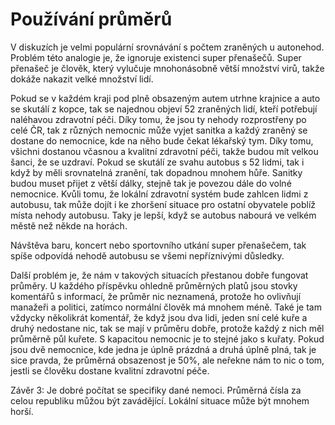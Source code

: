 # Používání průměrů

V diskuzích je velmi populární srovnávání s počtem zraněných u autonehod. Problém této analogie je, že ignoruje existenci super přenašečů. Super přenašeč je člověk, který vylučuje mnohonásobně větší množství virů, takže dokáže nakazit velké množství lidí.

Pokud se v každém kraji pod plně obsazeným autem utrhne krajnice a auto se skutálí z kopce, tak se najednou objeví 52 zraněných lidí, kteří potřebují naléhavou zdravotní péči. Díky tomu, že jsou ty nehody rozprostřeny po celé ČR, tak z různých nemocnic může vyjet sanitka a každý zraněný se dostane do nemocnice, kde na něho bude čekat lékařský tym. Díky tomu, všichni dostanou včasnou a kvalitní zdravotní péči, takže budou mít velkou šanci, že se uzdraví. Pokud se skutálí ze svahu autobus s 52 lidmi, tak i když by měli srovnatelná zranění, tak dopadnou mnohem hůře. Sanitky budou muset přijet z větší dálky, stejně tak je povezou dále do volné nemocnice. Kvůli tomu, že lokální zdravotní systém bude zahlcen lidmi z autobusu, tak může dojít i ke zhoršení situace pro ostatní obyvatele poblíž místa nehody autobusu. Taky je lepší, když se autobus nabourá ve velkém městě než někde na horách.

Návštěva baru, koncert nebo sportovního utkání super přenašečem, tak spíše odpovídá nehodě autobusu se všemi nepříznivými důsledky.

Další problém je, že nám v takových situacích přestanou dobře fungovat průměry. U každého příspěvku ohledně průměrných platů jsou stovky komentářů s informací, že průměr nic neznamená, protože ho ovlivňují manažeři a politici, zatímco normální člověk má mnohem méně. Také je tam vždycky několikrát komentář, že když jsou dva lidi, jeden sní celé kuře a druhý nedostane nic, tak se mají v průměru dobře, protože každý z nich měl průměrně půl kuřete. S kapacitou nemocnic je to stejné jako s kuřaty. Pokud jsou dvě nemocnice, kde jedna je úplně prázdná a druhá úplně plná, tak je sice pravda, že průměrná obsazenost je 50%, ale neřekne nám to nic o tom, jestli se člověku dostane kvalitní zdravotní péče.  


Závěr 3: Je dobré počítat se specifiky dané nemoci. Průměrná čísla za celou republiku můžou být zavádějící. Lokální situace může být mnohem horší.  


